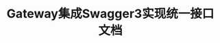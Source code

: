 ---
title: Gateway集成Swagger3实现统一接口文档
prev:
  text: Gateway集成Sentinel实现网关限流
  link: /microservice/gateway/Gateway集成Sentinel实现网关限流.md
next:
  text: Gateway集成UUA实现统一鉴权
  link: /microservice/gateway/Gateway集成UUA实现统一鉴权.md
---